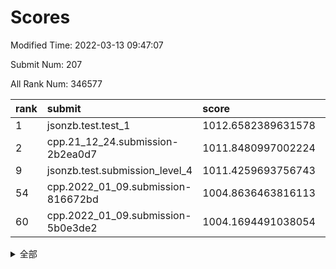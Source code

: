 # Scores

Modified Time: 2022-03-13 09:47:07

Submit Num: 207

All Rank Num: 346577

| rank |               submit               |       score        |       sigma        | pk_num |
| :--- | :--------------------------------- | :----------------- | :----------------- | :----- |
| 1    | jsonzb.test.test_1                 | 1012.6582389631578 | 0.7938007606002537 | 6698   |
| 2    | cpp.21_12_24.submission-2b2ea0d7   | 1011.8480997002224 | 0.7789042828491336 | 6696   |
| 9    | jsonzb.test.submission_level_4     | 1011.4259693756743 | 0.7859520639180089 | 6699   |
| 54   | cpp.2022_01_09.submission-816672bd | 1004.8636463816113 | 0.7186819293154416 | 6701   |
| 60   | cpp.2022_01_09.submission-5b0e3de2 | 1004.1694491038054 | 0.7188433487050377 | 6698   |


<details>
<summary>全部</summary>

| rank |                 submit                 |       score        |       sigma        | pk_num |
| :--- | :------------------------------------- | :----------------- | :----------------- | :----- |
| 1    | jsonzb.test.test_1                     | 1012.6582389631578 | 0.7938007606002537 | 6698   |
| 2    | cpp.21_12_24.submission-2b2ea0d7       | 1011.8480997002224 | 0.7789042828491336 | 6696   |
| 3    | gobigger.level_3.submission_level_3_20 | 1011.8052121626589 | 0.7914137837197046 | 6695   |
| 4    | gobigger.level_3.submission_level_3_6  | 1011.7391315869613 | 0.8025157092939721 | 6698   |
| 5    | gobigger.level_3.submission_level_3_15 | 1011.548983386824  | 0.7660201796287786 | 6696   |
| 6    | gobigger.level_3.submission_level_3_9  | 1011.4551413007142 | 0.7583932377043299 | 6696   |
| 7    | gobigger.level_3.submission_level_3_34 | 1011.434970843183  | 0.8059403416361877 | 6702   |
| 8    | gobigger.level_3.submission_level_3_16 | 1011.4321619933454 | 0.7540399575599834 | 6706   |
| 9    | jsonzb.test.submission_level_4         | 1011.4259693756743 | 0.7859520639180089 | 6699   |
| 10   | gobigger.level_3.submission_level_3_27 | 1011.3938663361687 | 0.7700053291538477 | 6704   |
| 11   | gobigger.level_3.submission_level_3_4  | 1010.988516520851  | 0.7652770299507774 | 6704   |
| 12   | gobigger.level_3.submission_level_3_21 | 1010.957067207519  | 0.7582935935137729 | 6694   |
| 13   | gobigger.level_3.submission_level_3_19 | 1010.7551226353734 | 0.775836204779004  | 6697   |
| 14   | gobigger.level_3.submission_level_3_39 | 1010.7371006591407 | 0.7641207090797252 | 6701   |
| 15   | gobigger.level_3.submission_level_3_24 | 1010.5430043963305 | 0.7579806659051389 | 6701   |
| 16   | gobigger.level_3.submission_level_3_30 | 1010.4602456514795 | 0.7523667537678155 | 6694   |
| 17   | gobigger.level_3.submission_level_3_36 | 1010.4096100511803 | 0.7760936436368263 | 6697   |
| 18   | gobigger.level_3.submission_level_3_29 | 1010.3607269679984 | 0.7571645117257169 | 6702   |
| 19   | gobigger.level_3.submission_level_3_22 | 1010.2319071754798 | 0.7427470821647956 | 6694   |
| 20   | gobigger.level_3.submission_level_3_47 | 1010.2107924854007 | 0.7546166074188059 | 6690   |
| 21   | gobigger.level_3.submission_level_3_42 | 1010.1786578292902 | 0.775221965530306  | 6699   |
| 22   | gobigger.level_3.submission_level_3_37 | 1010.135394599769  | 0.7572732599062852 | 6694   |
| 23   | gobigger.level_3.submission_level_3_0  | 1010.057625153556  | 0.7529500117371313 | 6698   |
| 24   | gobigger.level_3.submission_level_3_2  | 1009.9759659397574 | 0.7581483978594724 | 6699   |
| 25   | gobigger.level_3.submission_level_3_33 | 1009.9715231984464 | 0.7638441102856539 | 6698   |
| 26   | gobigger.level_3.submission_level_3_43 | 1009.8359687226654 | 0.7468491120622379 | 6704   |
| 27   | gobigger.level_3.submission_level_3_32 | 1009.8352370499317 | 0.7730837040500549 | 6696   |
| 28   | gobigger.level_3.submission_level_3_48 | 1009.8169712327177 | 0.7469578214336043 | 6698   |
| 29   | gobigger.level_3.submission_level_3_11 | 1009.8121854847807 | 0.7396352957483491 | 6696   |
| 30   | gobigger.level_3.submission_level_3_46 | 1009.7739281057266 | 0.7303864628275456 | 6703   |
| 31   | gobigger.level_3.submission_level_3_23 | 1009.7355715653567 | 0.7458126432606283 | 6700   |
| 32   | gobigger.level_3.submission_level_3_44 | 1009.7149610182192 | 0.7518004164430735 | 6689   |
| 33   | gobigger.level_3.submission_level_3_12 | 1009.6995526796296 | 0.7552380370768047 | 6696   |
| 34   | gobigger.level_3.submission_level_3_1  | 1009.6987688939233 | 0.7336623754595707 | 6696   |
| 35   | gobigger.level_3.submission_level_3_45 | 1009.6923387484719 | 0.7579313011786788 | 6699   |
| 36   | gobigger.level_3.submission_level_3_41 | 1009.6887580433096 | 0.7679050449828764 | 6698   |
| 37   | gobigger.level_3.submission_level_3_25 | 1009.5840953117344 | 0.7694745756411034 | 6700   |
| 38   | gobigger.level_3.submission_level_3_13 | 1009.5791272969108 | 0.7488507865536184 | 6695   |
| 39   | gobigger.level_3.submission_level_3_26 | 1009.5739934422636 | 0.7572848344471286 | 6698   |
| 40   | gobigger.level_3.submission_level_3_28 | 1009.5183483726578 | 0.7510145555433043 | 6698   |
| 41   | gobigger.level_3.submission_level_3_38 | 1009.5033319565623 | 0.7444442807745864 | 6694   |
| 42   | gobigger.level_3.submission_level_3_8  | 1009.3930533805888 | 0.7654229964369325 | 6697   |
| 43   | gobigger.level_3.submission_level_3_40 | 1009.2878756178267 | 0.738307294669306  | 6695   |
| 44   | gobigger.level_3.submission_level_3_7  | 1009.2314657413    | 0.7209896431058649 | 6697   |
| 45   | gobigger.level_3.submission_level_3_35 | 1009.2141639314644 | 0.747119889505252  | 6695   |
| 46   | gobigger.level_3.submission_level_3_10 | 1009.0690953525619 | 0.7443159675554174 | 6698   |
| 47   | gobigger.level_3.submission_level_3_3  | 1008.9703237706634 | 0.7522906135205857 | 6698   |
| 48   | gobigger.level_3.submission_level_3_18 | 1008.8400271414367 | 0.7353718194886906 | 6699   |
| 49   | gobigger.level_3.submission_level_3_31 | 1008.7198048186108 | 0.7590589527513103 | 6696   |
| 50   | gobigger.level_3.submission_level_3_49 | 1008.7164850913084 | 0.7254052320460781 | 6697   |
| 51   | gobigger.level_3.submission_level_3_14 | 1008.4881467341617 | 0.7445466296408408 | 6700   |
| 52   | gobigger.level_3.submission_level_3_5  | 1008.1120132739991 | 0.7542679660285846 | 6691   |
| 53   | gobigger.level_3.submission_level_3_17 | 1008.0405224679326 | 0.7496069709383368 | 6700   |
| 54   | cpp.2022_01_09.submission-816672bd     | 1004.8636463816113 | 0.7186819293154416 | 6701   |
| 55   | gobigger.level_1.submission_level_1_49 | 1004.7712958318002 | 0.721509740253195  | 6693   |
| 56   | gobigger.level_1.submission_level_1_0  | 1004.6789012953399 | 0.7178316550596536 | 6693   |
| 57   | gobigger.level_1.submission_level_1_8  | 1004.3676988495994 | 0.7161316236290628 | 6689   |
| 58   | gobigger.level_1.submission_level_1_7  | 1004.340381168733  | 0.7251426352628473 | 6699   |
| 59   | gobigger.level_1.submission_level_1_26 | 1004.2713516493493 | 0.7233997376577126 | 6700   |
| 60   | cpp.2022_01_09.submission-5b0e3de2     | 1004.1694491038054 | 0.7188433487050377 | 6698   |
| 61   | gobigger.level_1.submission_level_1_43 | 1004.100942504561  | 0.7120758374723408 | 6696   |
| 62   | gobigger.level_1.submission_level_1_36 | 1004.0830064546594 | 0.7187566949662549 | 6703   |
| 63   | gobigger.level_1.submission_level_1_6  | 1004.078264751661  | 0.7128621030803031 | 6699   |
| 64   | gobigger.level_1.submission_level_1_20 | 1004.0490820693489 | 0.7064457015214318 | 6694   |
| 65   | gobigger.level_1.submission_level_1_41 | 1004.033385525091  | 0.7262485969503713 | 6694   |
| 66   | gobigger.level_1.submission_level_1_34 | 1003.9711328449431 | 0.7163913018438774 | 6693   |
| 67   | gobigger.level_1.submission_level_1_46 | 1003.795163854617  | 0.7262072722569991 | 6693   |
| 68   | gobigger.level_1.submission_level_1_18 | 1003.7923322762142 | 0.7288395491689652 | 6697   |
| 69   | gobigger.level_1.submission_level_1_40 | 1003.785605624654  | 0.7186462571140965 | 6703   |
| 70   | gobigger.level_1.submission_level_1_12 | 1003.6518175113005 | 0.723356228849826  | 6698   |
| 71   | gobigger.level_1.submission_level_1_33 | 1003.646072698223  | 0.7094014273922741 | 6697   |
| 72   | gobigger.level_1.submission_level_1_1  | 1003.6108336057738 | 0.7242426437320812 | 6695   |
| 73   | gobigger.level_1.submission_level_1_21 | 1003.5530550004864 | 0.7187370695571089 | 6698   |
| 74   | gobigger.level_1.submission_level_1_19 | 1003.4794365978275 | 0.7214467898848311 | 6700   |
| 75   | gobigger.level_1.submission_level_1_11 | 1003.4715998349948 | 0.7141094376866546 | 6697   |
| 76   | gobigger.level_1.submission_level_1_5  | 1003.4045487277398 | 0.72162139637136   | 6700   |
| 77   | gobigger.level_1.submission_level_1_16 | 1003.3098082597313 | 0.7133266591132297 | 6702   |
| 78   | gobigger.level_1.submission_level_1_39 | 1003.2927639360258 | 0.7267690770269127 | 6696   |
| 79   | gobigger.level_1.submission_level_1_24 | 1003.2744817970604 | 0.7196766507102283 | 6696   |
| 80   | gobigger.level_1.submission_level_1_45 | 1003.2526203760436 | 0.7280979675630888 | 6695   |
| 81   | gobigger.level_1.submission_level_1_42 | 1003.2459520569283 | 0.7208616466650355 | 6697   |
| 82   | gobigger.level_1.submission_level_1_17 | 1003.2233326014424 | 0.7158506156418838 | 6703   |
| 83   | gobigger.level_1.submission_level_1_37 | 1003.0964767938535 | 0.719077208807879  | 6695   |
| 84   | gobigger.level_1.submission_level_1_38 | 1003.0773733368459 | 0.7154055255531591 | 6691   |
| 85   | gobigger.level_1.submission_level_1_15 | 1003.0721002257696 | 0.7156704520664249 | 6692   |
| 86   | gobigger.level_1.submission_level_1_29 | 1003.0413430507217 | 0.7211304828673637 | 6696   |
| 87   | gobigger.level_1.submission_level_1_9  | 1002.979461915863  | 0.7127599975964515 | 6695   |
| 88   | gobigger.level_1.submission_level_1_2  | 1002.9641427068306 | 0.7150755260341178 | 6694   |
| 89   | gobigger.level_1.submission_level_1_22 | 1002.9612125694196 | 0.7126182040708012 | 6697   |
| 90   | gobigger.level_1.submission_level_1_35 | 1002.8970994593568 | 0.7232096781957892 | 6700   |
| 91   | gobigger.level_1.submission_level_1_28 | 1002.8946842911835 | 0.7134930269103243 | 6700   |
| 92   | gobigger.level_1.submission_level_1_27 | 1002.8804134461876 | 0.7185295120531716 | 6699   |
| 93   | gobigger.level_1.submission_level_1_32 | 1002.852041106698  | 0.710902911965518  | 6697   |
| 94   | gobigger.level_1.submission_level_1_13 | 1002.8215910666172 | 0.712432739450717  | 6695   |
| 95   | gobigger.level_1.submission_level_1_48 | 1002.8121295142337 | 0.7187876860333424 | 6701   |
| 96   | gobigger.level_1.submission_level_1_44 | 1002.7722127456263 | 0.7225445174096445 | 6699   |
| 97   | gobigger.level_1.submission_level_1_31 | 1002.7714715341641 | 0.7126095004537855 | 6695   |
| 98   | gobigger.level_1.submission_level_1_23 | 1002.7323392289388 | 0.7152037721485351 | 6697   |
| 99   | gobigger.level_1.submission_level_1_4  | 1002.6284699197148 | 0.7145140012040224 | 6696   |
| 100  | gobigger.level_1.submission_level_1_3  | 1002.5279218810824 | 0.7181686369551536 | 6699   |
| 101  | gobigger.level_1.submission_level_1_47 | 1002.4069305832254 | 0.7112961493906396 | 6696   |
| 102  | gobigger.level_1.submission_level_1_10 | 1002.396223771965  | 0.7221477897001637 | 6695   |
| 103  | gobigger.level_1.submission_level_1_25 | 1002.234169027487  | 0.7077917255927948 | 6694   |
| 104  | gobigger.level_1.submission_level_1_14 | 1002.2076428523854 | 0.7102864828307084 | 6697   |
| 105  | gobigger.level_1.submission_level_1_30 | 1001.9839199802254 | 0.7110312560248039 | 6701   |
| 106  | gobigger.random.submission_random_25   | 997.4111557673932  | 0.720514644051992  | 6697   |
| 107  | gobigger.random.submission_random_38   | 997.1980840376887  | 0.7045668851105472 | 6699   |
| 108  | gobigger.random.submission_random_47   | 997.1978497057979  | 0.7217613314529463 | 6694   |
| 109  | gobigger.random.submission_random_6    | 996.9697478023428  | 0.7147202438481041 | 6696   |
| 110  | gobigger.random.submission_random_40   | 996.9311561945267  | 0.7052272673728025 | 6693   |
| 111  | gobigger.random.submission_random_32   | 996.9275509241763  | 0.7127570664610263 | 6701   |
| 112  | gobigger.random.submission_random_5    | 996.8882005652874  | 0.7026295249507386 | 6699   |
| 113  | gobigger.random.submission_random_18   | 996.8714358143263  | 0.7004161954199865 | 6697   |
| 114  | gobigger.random.submission_random_49   | 996.7766457916811  | 0.7028114519165607 | 6696   |
| 115  | gobigger.random.submission_random_29   | 996.7546110604652  | 0.7127453061371657 | 6699   |
| 116  | gobigger.random.submission_random_15   | 996.6045305355415  | 0.7065705593772376 | 6696   |
| 117  | gobigger.random.submission_random_10   | 996.5716162354298  | 0.699294784047453  | 6693   |
| 118  | gobigger.random.submission_random_37   | 996.5068351088835  | 0.7072450745843225 | 6699   |
| 119  | gobigger.random.submission_random_27   | 996.4838375080587  | 0.7098056891234654 | 6697   |
| 120  | gobigger.random.submission_random_11   | 996.3802782737154  | 0.7080744283650765 | 6695   |
| 121  | gobigger.random.submission_random_9    | 996.3648989573272  | 0.7011064829593058 | 6696   |
| 122  | gobigger.random.submission_random_23   | 996.3395565779836  | 0.7027627802559833 | 6696   |
| 123  | gobigger.random.submission_random_14   | 996.3284309625526  | 0.7013277516417952 | 6695   |
| 124  | gobigger.random.submission_random_45   | 996.3279734036861  | 0.7046010832293671 | 6700   |
| 125  | gobigger.random.submission_random_21   | 996.1530979624536  | 0.7280485720816687 | 6696   |
| 126  | gobigger.random.submission_random_17   | 996.0991619228666  | 0.7047813578847641 | 6691   |
| 127  | gobigger.random.submission_random_30   | 996.0991028192186  | 0.7144966902443153 | 6699   |
| 128  | gobigger.random.submission_random_31   | 996.0822520858335  | 0.709197518316249  | 6693   |
| 129  | gobigger.random.submission_random_0    | 996.0275572514071  | 0.7074142435012101 | 6699   |
| 130  | gobigger.random.submission_random_44   | 995.9324546142971  | 0.6981580680750669 | 6697   |
| 131  | gobigger.random.submission_random_42   | 995.8563656981215  | 0.7151555274551294 | 6692   |
| 132  | gobigger.random.submission_random_24   | 995.8427901291095  | 0.710480102325422  | 6698   |
| 133  | gobigger.random.submission_random_43   | 995.8314309905411  | 0.7122595246292915 | 6696   |
| 134  | gobigger.random.submission_random_48   | 995.7534865536173  | 0.7128634500438062 | 6704   |
| 135  | gobigger.random.submission_random_28   | 995.7399202230829  | 0.7035612227827313 | 6694   |
| 136  | gobigger.random.submission_random_39   | 995.7258370927638  | 0.7120129957512417 | 6695   |
| 137  | gobigger.random.submission_random_2    | 995.6968506502734  | 0.7034405402388073 | 6706   |
| 138  | gobigger.random.submission_random_1    | 995.6907260659755  | 0.7096960128555396 | 6690   |
| 139  | gobigger.random.submission_random_35   | 995.6845203314773  | 0.712493454430859  | 6696   |
| 140  | gobigger.random.submission_random_12   | 995.5767705941315  | 0.7086874116149603 | 6699   |
| 141  | gobigger.random.submission_random_3    | 995.5617741955571  | 0.712243628529358  | 6698   |
| 142  | gobigger.random.submission_random_33   | 995.5273927499959  | 0.7123531291565716 | 6698   |
| 143  | gobigger.random.submission_random_4    | 995.5089019525471  | 0.7144447396933614 | 6700   |
| 144  | gobigger.random.submission_random_19   | 995.4980165583878  | 0.7023739473151849 | 6693   |
| 145  | gobigger.random.submission_random_20   | 995.4524074045335  | 0.7082857608904909 | 6702   |
| 146  | gobigger.random.submission_random_34   | 995.4471753029375  | 0.6997912402020807 | 6697   |
| 147  | gobigger.random.submission_random_16   | 995.4351022557626  | 0.7081957563377569 | 6698   |
| 148  | gobigger.random.submission_random_7    | 995.4185168909846  | 0.7120403828205643 | 6696   |
| 149  | gobigger.random.submission_random_26   | 995.3779236178462  | 0.7142250377237451 | 6698   |
| 150  | gobigger.random.submission_random_41   | 995.3201522586462  | 0.7304532653389859 | 6697   |
| 151  | gobigger.random.submission_random_8    | 995.2914650759067  | 0.7237664127117952 | 6701   |
| 152  | gobigger.random.submission_random_46   | 995.2415653558542  | 0.7121398242181093 | 6694   |
| 153  | gobigger.random.submission_random_36   | 995.1535461972104  | 0.7156490023032298 | 6698   |
| 154  | gobigger.random.submission_random_22   | 995.0583300593526  | 0.7142372073400992 | 6698   |
| 155  | gobigger.random.submission_random_13   | 994.7641853390112  | 0.7160642995688444 | 6694   |
| 156  | gobigger.level_2.submission_level_2_46 | 994.6099647923227  | 0.7351626023499243 | 6701   |
| 157  | gobigger.level_2.submission_level_2_17 | 994.2834603394     | 0.7300375307820778 | 6698   |
| 158  | gobigger.level_2.submission_level_2_4  | 993.8333550965884  | 0.7258521495539721 | 6700   |
| 159  | gobigger.level_2.submission_level_2_10 | 993.787371867417   | 0.7397164373046108 | 6695   |
| 160  | gobigger.level_2.submission_level_2_21 | 993.4473724438366  | 0.747803581639623  | 6697   |
| 161  | gobigger.level_2.submission_level_2_26 | 993.2479360287584  | 0.7608720207572751 | 6696   |
| 162  | gobigger.level_2.submission_level_2_48 | 993.2210334726216  | 0.7241530593197718 | 6702   |
| 163  | gobigger.level_2.submission_level_2_25 | 993.0519575270648  | 0.7318675487530115 | 6701   |
| 164  | gobigger.level_2.submission_level_2_16 | 993.0230365584956  | 0.7450100303995444 | 6702   |
| 165  | gobigger.level_2.submission_level_2_43 | 993.0120832879529  | 0.7308032357570168 | 6698   |
| 166  | gobigger.level_2.submission_level_2_38 | 992.9955773275084  | 0.7216319230213951 | 6692   |
| 167  | gobigger.level_2.submission_level_2_32 | 992.9472035903386  | 0.7647841288634829 | 6690   |
| 168  | gobigger.level_2.submission_level_2_8  | 992.8467214724476  | 0.7402163131770696 | 6701   |
| 169  | gobigger.level_2.submission_level_2_9  | 992.7955980852543  | 0.7245041792226156 | 6698   |
| 170  | gobigger.level_2.submission_level_2_28 | 992.6336300971543  | 0.734374385097883  | 6695   |
| 171  | gobigger.level_2.submission_level_2_35 | 992.5286487361386  | 0.7473239477532467 | 6695   |
| 172  | gobigger.level_2.submission_level_2_6  | 992.3605447800776  | 0.7425845653853278 | 6695   |
| 173  | gobigger.level_2.submission_level_2_41 | 992.3195860071523  | 0.7429723355377361 | 6699   |
| 174  | gobigger.level_2.submission_level_2_34 | 992.2772626683993  | 0.7464014613973851 | 6695   |
| 175  | gobigger.level_2.submission_level_2_47 | 992.2695946911404  | 0.739843542181285  | 6694   |
| 176  | gobigger.level_2.submission_level_2_49 | 992.1475655608533  | 0.7427246957374741 | 6702   |
| 177  | gobigger.level_2.submission_level_2_2  | 992.1434712350244  | 0.7308823152478325 | 6695   |
| 178  | gobigger.level_2.submission_level_2_0  | 992.1329241769946  | 0.7365363992729438 | 6698   |
| 179  | gobigger.level_2.submission_level_2_27 | 992.0771716172676  | 0.7485953155327358 | 6692   |
| 180  | gobigger.level_2.submission_level_2_22 | 992.0707660933651  | 0.746919233090353  | 6697   |
| 181  | gobigger.level_2.submission_level_2_29 | 992.0505821892599  | 0.7744051193980552 | 6696   |
| 182  | gobigger.level_2.submission_level_2_37 | 992.0354875359586  | 0.7447446464028794 | 6705   |
| 183  | gobigger.level_2.submission_level_2_31 | 992.0198179529692  | 0.7415160548110004 | 6692   |
| 184  | gobigger.level_2.submission_level_2_45 | 991.9722695069893  | 0.7518665479502291 | 6696   |
| 185  | gobigger.level_2.submission_level_2_14 | 991.9675523050745  | 0.7511890835523055 | 6700   |
| 186  | gobigger.level_2.submission_level_2_11 | 991.9465084138934  | 0.746885997636879  | 6694   |
| 187  | gobigger.level_2.submission_level_2_23 | 991.9091229062336  | 0.7570141608979996 | 6699   |
| 188  | gobigger.level_2.submission_level_2_19 | 991.7880474382349  | 0.7449156667714137 | 6694   |
| 189  | gobigger.level_2.submission_level_2_39 | 991.7492710526013  | 0.7488792282298068 | 6696   |
| 190  | gobigger.level_2.submission_level_2_42 | 991.7461766961903  | 0.7642229679401054 | 6696   |
| 191  | gobigger.level_2.submission_level_2_7  | 991.7052041591631  | 0.7415674931385671 | 6699   |
| 192  | gobigger.level_2.submission_level_2_1  | 991.6059290212919  | 0.7808138610142618 | 6698   |
| 193  | gobigger.level_2.submission_level_2_40 | 991.4068980797585  | 0.761361785153302  | 6690   |
| 194  | gobigger.level_2.submission_level_2_3  | 991.3908896794312  | 0.7620674888348985 | 6701   |
| 195  | gobigger.level_2.submission_level_2_13 | 991.2532910663433  | 0.7306405954161802 | 6695   |
| 196  | gobigger.level_2.submission_level_2_5  | 991.182342353962   | 0.7668186747183028 | 6699   |
| 197  | gobigger.level_2.submission_level_2_33 | 991.0335819459308  | 0.7627436871840125 | 6698   |
| 198  | gobigger.level_2.submission_level_2_15 | 990.9773480108938  | 0.7647087142789033 | 6694   |
| 199  | gobigger.level_2.submission_level_2_30 | 990.856186564237   | 0.7544438261570785 | 6700   |
| 200  | gobigger.level_2.submission_level_2_36 | 990.8087071909424  | 0.7572576859270882 | 6696   |
| 201  | gobigger.level_2.submission_level_2_24 | 990.7198871029179  | 0.7660542276090027 | 6700   |
| 202  | gobigger.level_2.submission_level_2_18 | 990.6682668836033  | 0.7364519037049775 | 6698   |
| 203  | gobigger.level_2.submission_level_2_20 | 990.3557199226366  | 0.775298749215143  | 6696   |
| 204  | gobigger.level_2.submission_level_2_44 | 990.198965110825   | 0.7733814151104386 | 6697   |
| 205  | gobigger.level_2.submission_level_2_12 | 990.173417020516   | 0.7969550464990044 | 6703   |
| 206  | gobigger.none.submission_none_1        | 976.7246836257677  | 1.3841938841960184 | 6694   |
| 207  | gobigger.none.submission_none_0        | 976.0550869125617  | 1.4656664979654064 | 6697   |

</details>